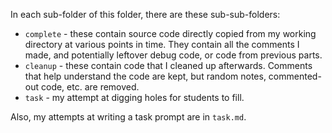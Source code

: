 In each sub-folder of this folder, there are these sub-sub-folders:

- `complete` - these contain source code directly copied from my working directory at various points in time. They contain all the comments I made, and potentially leftover debug code, or code from previous parts.
- `cleanup` - these contain code that I cleaned up afterwards. Comments that help understand the code are kept, but random notes, commented-out code, etc. are removed.
- `task` - my attempt at digging holes for students to fill.

Also, my attempts at writing a task prompt are in `task.md`.